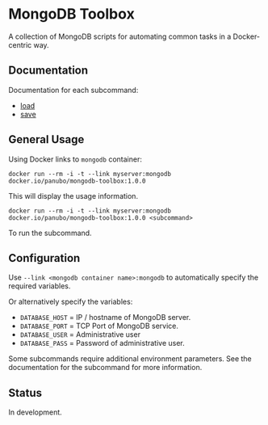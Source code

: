 # MongoDB Toolbox

A collection of MongoDB scripts for automating common tasks in a Docker-centric way.

## Documentation

Documentation for each subcommand:

- [load](commands/load.md)
- [save](commands/save.md)

## General Usage

Using Docker links to `mongodb` container:

```
docker run --rm -i -t --link myserver:mongodb docker.io/panubo/mongodb-toolbox:1.0.0
```

This will display the usage information.

```
docker run --rm -i -t --link myserver:mongodb docker.io/panubo/mongodb-toolbox:1.0.0 <subcommand>
```

To run the subcommand.

## Configuration

Use `--link <mongodb container name>:mongodb` to automatically specify the required variables.

Or alternatively specify the variables:

- `DATABASE_HOST` = IP / hostname of MongoDB server.
- `DATABASE_PORT` = TCP Port of MongoDB service.
- `DATABASE_USER` = Administrative user
- `DATABASE_PASS` = Password of administrative user.

Some subcommands require additional environment parameters. See the
documentation for the subcommand for more information.

## Status

In development.
